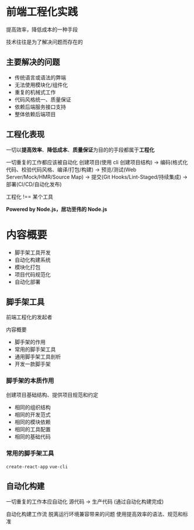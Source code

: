# 前端工程化实践

提高效率，降低成本的一种手段

技术往往是为了解决问题而存在的

## 主要解决的问题

- 传统语言或语法的弊端
- 无法使用模块化/组件化
- 重复的机械式工作
- 代码风格统一、质量保证
- 依赖后端服务接口支持
- 整体依赖后端项目

## 工程化表现

一切以**提高效率**、**降低成本**、**质量保证**为目的的手段都属于**工程化**

一切重复的工作都应该被自动化
创建项目(使用 cli 创建项目结构) -> 编码(格式化代码、校验代码风格、编译/打包/构建) -> 预览/测试(Web Server/Mock/HMR/Source Map) -> 提交(Git Hooks/Lint-Staged/持续集成) -> 部署(CI/CD/自动化发布)

工程化 !== 某个工具

**Powered by Node.js，居功至伟的 Node.js**

# 内容概要

- 脚手架工具开发
- 自动化构建系统
- 模块化打包
- 项目代码规范化
- 自动化部署

## 脚手架工具

前端工程化的发起者

内容概要

- 脚手架的作用
- 常用的脚手架工具
- 通用脚手架工具剖析
- 开发一款脚手架

### 脚手架的本质作用

创建项目基础结构、提供项目规范和约定

- 相同的组织结构
- 相同的开发范式
- 相同的模块依赖
- 相同的工具配置
- 相同的基础代码

### 常用的脚手架工具

`create-react-app`
`vue-cli`

## 自动化构建

一切重复的工作本应自动化
源代码 -> 生产代码 (通过自动化构建完成)

自动化构建工作流
脱离运行环境兼容带来的问题
使用提高效率的语法、规范和标准
